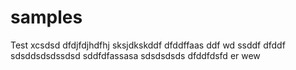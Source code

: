 # samples
Test
xcsdsd
dfdjfdjhdfhj
sksjdkskddf
dfddffaas
ddf
wd
ssddf
dfddf
sdsddsdsdssdsd
sddfdfassasa
sdsdsdsds
dfddfdsfd
er
wew
